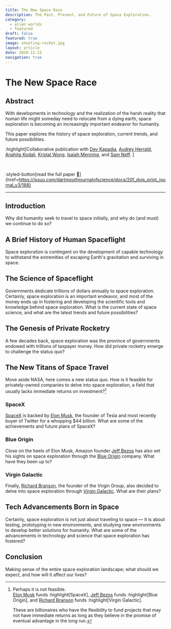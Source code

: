 ```yaml
---
title: The New Space Race
description: The Past, Present, and Future of Space Exploration.
category:
  - alien worlds
  - featured
draft: false
featured: true
image: shooting-rocket.jpg
layout: article
date: 2020-12-15
navigation: true
---
```


# The New Space Race

## Abstract

With developments in technology and the realization of the harsh reality
that human life might someday need to relocate from a dying earth,
space exploration is becoming an increasingly important endeavor for humanity.

This paper explores the history of space exploration,
current trends, and future possibilities.

:highlight[Collaborative publication with
  [Dev Kapadia][kapadia], [Audrey Herrald][herrald], [Anahita Kodali][anahita],
  [Kristal Wong][kristal], [Isaiah Menning][menning], and [Sam Neff][neff].
]

[kapadia]: https://www.linkedin.com/in/dev-kapadia/
[herrald]: https://www.linkedin.com/in/audrey-herrald/
[anahita]: https://www.linkedin.com/in/anahitatkodali/
[kristal]: https://www.linkedin.com/in/kristal-wong/
[menning]: https://www.linkedin.com/in/isaiah-menning/
[neff]:    https://www.linkedin.com/in/sam-neff-8b72a5194/

<!--more-->
<br>

:styled-button[read the full paper :rocket:]{href=https://issuu.com/dartmouthjournalofscience/docs/20f_dujs_print_journal_v3/188}

---

## Introduction

Why did humanity seek to travel to space initially,
and why do (and must) we continue to do so?

## A Brief History of Human Spaceflight

Space exploration is contingent on the development of capable technology
to withstand the extremities of escaping Earth's gravitation and surviving in space.

## The Science of Spaceflight

Governments dedicate trillions of dollars annually to space exploration.
Certainly, space exploration is an important endeavor, and most of the money
ends up in fostering and developing the scientific tools and knowledge
behind space exploration. What is the current state of space science,
and what are the latest trends and future possibilities?

## The Genesis of Private Rocketry

A few decades back, space exploration
was the province of governments endowed with trillions of taxpayer money.
How did private rocketry emerge to challenge the status quo?

## The New Titans of Space Travel

Move aside NASA, here comes a new status quo.
How is it feasible for privately-owned companies to delve into space exploration,
a field that usually lacks immediate returns on investment?[^2]

### SpaceX

[SpaceX][space-x] is backed by [Elon Musk][musk], the founder of Tesla and
most recently buyer of Twitter for a whopping $44 billion.
What are some of the achievements and future plans of SpaceX?


### Blue Origin

Close on the heels of Elon Musk, Amazon founder [Jeff Bezos][bezos]
has also set his sights on space exploration through the [Blue Origin][blue-origin] company.
What have they been up to?


### Virgin Galactic

Finally, [Richard Branson][branson], the founder of the Virgin Group,
also decided to delve into space exploration through [Virgin Galactic][virgin-galactic].
What are their plans?

## Tech Advancements Born in Space

Certainly, space exploration is not just about traveling to space &mdash;
it is about testing, prototyping in new environments, and studying new environments
to develop better solutions for humanity.
What are some of the advancements in technology and science that space exploration
has fostered?

## Conclusion

Making sense of the entire space exploration landscape;
what should we expect, and how will it affect our lives?

<!-- [kapadia]: https://www.linkedin.com/in/dev-kapadia/
[herrald]: https://www.linkedin.com/in/audrey-herrald/
[anahita]: https://www.linkedin.com/in/anahitatkodali/
[kristal]: https://www.linkedin.com/in/kristal-wong/
[menning]: https://www.linkedin.com/in/isaiah-menning/
[neff]:    https://www.linkedin.com/in/sam-neff-8b72a5194/ -->

[musk]:     https://en.wikipedia.org/wiki/Elon_Musk
[bezos]:    https://en.wikipedia.org/wiki/Jeff_Bezos
[branson]:  https://en.wikipedia.org/wiki/Richard_Branson

[space-x]:     https://en.wikipedia.org/wiki/SpaceX
[blue-origin]: https://en.wikipedia.org/wiki/Blue_Origin
[virgin-galactic]: https://en.wikipedia.org/wiki/Virgin_Galactic

[^1]: This is literally out of this world!
[^2]: Perhaps it is not feasible.  
      [Elon Musk][musk] funds :highlight[SpaceX],
      [Jeff Bezos][bezos] funds :highlight[Blue Origin],
      and [Richard Branson][branson] funds :highlight[Virgin Galactic].
      
      These are billionaires who have the flexibility to fund projects
      that may not have immediate returns as long as they believe in the
      promise of eventual advantage in the long run.
